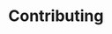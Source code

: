 <!-- placeholder file -- do not edit -->
<!-- will be replaced by the CI upon deployment -->

# Contributing